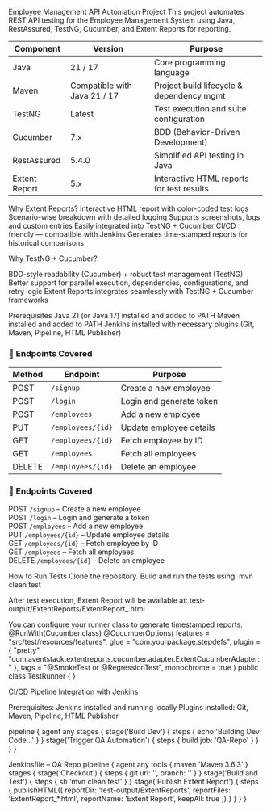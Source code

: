  Employee Management API Automation Project
This project automates REST API testing for the Employee Management System using Java, RestAssured, TestNG, Cucumber, and Extent Reports for reporting.



| Component     | Version                      | Purpose                                   |
| ------------- | ---------------------------- | ----------------------------------------- |
| Java          | 21 / 17                      | Core programming language                 |
| Maven         | Compatible with Java 21 / 17 | Project build lifecycle & dependency mgmt |
| TestNG        | Latest                       | Test execution and suite configuration    |
| Cucumber      | 7.x                          | BDD (Behavior-Driven Development)         |
| RestAssured   | 5.4.0                        | Simplified API testing in Java            |
| Extent Report | 5.x                          | Interactive HTML reports for test results |


Why Extent Reports?
Interactive HTML report with color-coded test logs
Scenario-wise breakdown with detailed logging
Supports screenshots, logs, and custom entries
Easily integrated into TestNG + Cucumber
CI/CD friendly — compatible with Jenkins
Generates time-stamped reports for historical comparisons

Why TestNG + Cucumber?

BDD-style readability (Cucumber) + robust test management (TestNG)
Better support for parallel execution, dependencies, configurations, and retry logic
Extent Reports integrates seamlessly with TestNG + Cucumber frameworks

Prerequisites
Java 21 (or Java 17) installed and added to PATH
Maven installed and added to PATH
Jenkins installed with necessary plugins (Git, Maven, Pipeline, HTML Publisher)

### 📂 Endpoints Covered

| Method | Endpoint           | Purpose                  |
|--------|--------------------|--------------------------|
| POST   | `/signup`          | Create a new employee    |
| POST   | `/login`           | Login and generate token |
| POST   | `/employees`       | Add a new employee       |
| PUT    | `/employees/{id}`  | Update employee details  |
| GET    | `/employees/{id}`  | Fetch employee by ID     |
| GET    | `/employees`       | Fetch all employees      |
| DELETE | `/employees/{id}`  | Delete an employee       |

### 📂 Endpoints Covered

POST `/signup` – Create a new employee<br>
POST `/login` – Login and generate a token<br>
POST `/employees` – Add a new employee<br>
PUT `/employees/{id}` – Update employee details<br>
GET `/employees/{id}` – Fetch employee by ID<br>
GET `/employees` – Fetch all employees<br>
DELETE `/employees/{id}` – Delete an employee<br>


How to Run Tests
Clone the repository.
Build and run the tests using:
mvn clean test

After test execution, Extent Report will be available at:
test-output/ExtentReports/ExtentReport_<timestamp>.html

You can configure your runner class to generate timestamped reports.
@RunWith(Cucumber.class)
@CucumberOptions(
    features = "src/test/resources/features",
    glue = "com.yourpackage.stepdefs",
    plugin = {
        "pretty",
        "com.aventstack.extentreports.cucumber.adapter.ExtentCucumberAdapter:"
    },
    tags = "@SmokeTest or @RegressionTest",
    monochrome = true
)
public class TestRunner {
}


CI/CD Pipeline Integration with Jenkins

Prerequisites:
Jenkins installed and running locally
Plugins installed:
Git, Maven, Pipeline, HTML Publisher


pipeline {
    agent any
    stages {
        stage('Build Dev') {
            steps {
                echo 'Building Dev Code...'
            }
        }
        stage('Trigger QA Automation') {
            steps {
                build job: 'QA-Repo'
            }
        }
    }
}

Jenkinsfile – QA Repo
pipeline {
    agent any
    tools {
        maven 'Maven 3.6.3'
    }
    stages {
        stage('Checkout') {
            steps {
                git url: '<gitUrl>', branch: '<branchName>'
            }
        }
        stage('Build and Test') {
            steps {
                sh 'mvn clean test'
            }
        }
        stage('Publish Extent Report') {
            steps {
                publishHTML([
                    reportDir: 'test-output/ExtentReports',
                    reportFiles: 'ExtentReport_*.html',
                    reportName: 'Extent Report',
                    keepAll: true
                ])
            }
        }
    }
}




